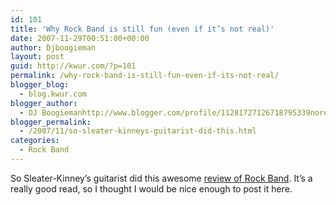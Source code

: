 ```yaml
---
id: 101
title: 'Why Rock Band is still fun (even if it’s not real)'
date: 2007-11-29T00:51:00+00:00
author: Djboogieman
layout: post
guid: http://kwur.com/?p=101
permalink: /why-rock-band-is-still-fun-even-if-its-not-real/
blogger_blog:
  - blog.kwur.com
blogger_author:
  - DJ Boogiemanhttp://www.blogger.com/profile/11281727126718795339noreply@blogger.com
blogger_permalink:
  - /2007/11/so-sleater-kinneys-guitarist-did-this.html
categories:
  - Rock Band
---
```

<div class="pf-content">
  <p>
    So Sleater-Kinney’s guitarist did this awesome <a href="http://www.slate.com/id/2177432">review of Rock Band</a>. It’s a really good read, so I thought I would be nice enough to post it here.
  </p>
</div>